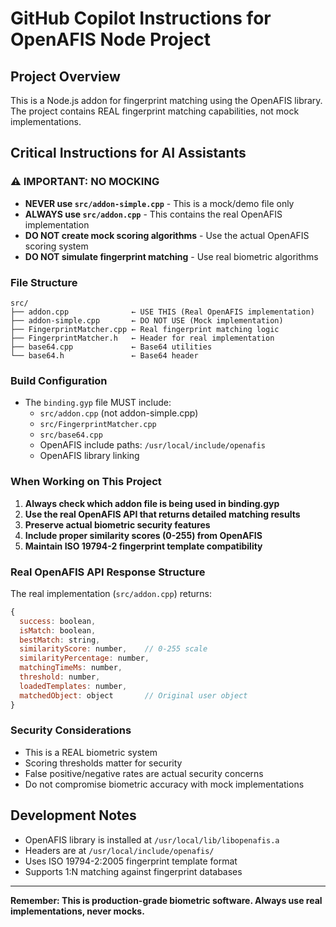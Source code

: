 # GitHub Copilot Instructions for OpenAFIS Node Project

## Project Overview
This is a Node.js addon for fingerprint matching using the OpenAFIS library. The project contains REAL fingerprint matching capabilities, not mock implementations.

## Critical Instructions for AI Assistants

### ⚠️ IMPORTANT: NO MOCKING
- **NEVER use `src/addon-simple.cpp`** - This is a mock/demo file only
- **ALWAYS use `src/addon.cpp`** - This contains the real OpenAFIS implementation
- **DO NOT create mock scoring algorithms** - Use the actual OpenAFIS scoring system
- **DO NOT simulate fingerprint matching** - Use real biometric algorithms

### File Structure
```
src/
├── addon.cpp              ← USE THIS (Real OpenAFIS implementation)
├── addon-simple.cpp       ← DO NOT USE (Mock implementation)
├── FingerprintMatcher.cpp ← Real fingerprint matching logic
├── FingerprintMatcher.h   ← Header for real implementation
├── base64.cpp             ← Base64 utilities
└── base64.h               ← Base64 header
```

### Build Configuration
- The `binding.gyp` file MUST include:
  - `src/addon.cpp` (not addon-simple.cpp)
  - `src/FingerprintMatcher.cpp`
  - `src/base64.cpp`
  - OpenAFIS include paths: `/usr/local/include/openafis`
  - OpenAFIS library linking

### When Working on This Project
1. **Always check which addon file is being used in binding.gyp**
2. **Use the real OpenAFIS API that returns detailed matching results**
3. **Preserve actual biometric security features**
4. **Include proper similarity scores (0-255) from OpenAFIS**
5. **Maintain ISO 19794-2 fingerprint template compatibility**

### Real OpenAFIS API Response Structure
The real implementation (`src/addon.cpp`) returns:
```javascript
{
  success: boolean,
  isMatch: boolean,
  bestMatch: string,
  similarityScore: number,    // 0-255 scale
  similarityPercentage: number,
  matchingTimeMs: number,
  threshold: number,
  loadedTemplates: number,
  matchedObject: object       // Original user object
}
```

### Security Considerations
- This is a REAL biometric system
- Scoring thresholds matter for security
- False positive/negative rates are actual security concerns
- Do not compromise biometric accuracy with mock implementations

## Development Notes
- OpenAFIS library is installed at `/usr/local/lib/libopenafis.a`
- Headers are at `/usr/local/include/openafis/`
- Uses ISO 19794-2:2005 fingerprint template format
- Supports 1:N matching against fingerprint databases

---
**Remember: This is production-grade biometric software. Always use real implementations, never mocks.**
